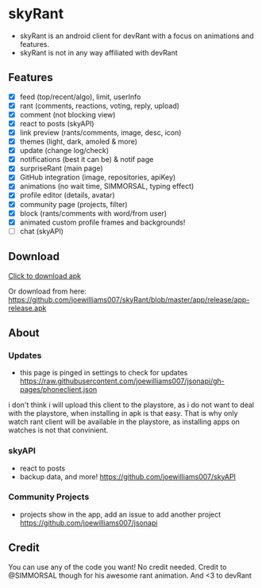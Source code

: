 # skyRant
- skyRant is an android client for devRant with a focus on animations and features.
- skyRant is not in any way affiliated with devRant
## Features
- [x] feed (top/recent/algo), limit, userInfo
- [x] rant (comments, reactions, voting, reply, upload)
- [x] comment (not blocking view)
- [x] react to posts (skyAPI)
- [x] link preview (rants/comments, image, desc, icon)
- [x] themes (light, dark, amoled & more)
- [x] update (change log/check)
- [x] notifications (best it can be) & notif page
- [x] surpriseRant (main page)
- [x] GitHub integration (image, repositories, apiKey) 
- [x] animations (no wait time, SIMMORSAL, typing effect)  
- [x] profile editor (details, avatar) 
- [x] community page (projects, filter) 
- [x] block (rants/comments with word/from user)
- [x] animated custom profile frames and backgrounds! 
- [ ] chat (skyAPI)
## Download

[Click to download apk](https://github.com/joewilliams007/skyRant/blob/master/app/release/app-release.apk?raw=true)

Or download from here: https://github.com/joewilliams007/skyRant/blob/master/app/release/app-release.apk

## About
### Updates
- this page is pinged in settings to check for updates
https://raw.githubusercontent.com/joewilliams007/jsonapi/gh-pages/phoneclient.json

i don't think i will upload this client to the playstore, as i do not want to deal with the playstore, when installing in apk is that easy. That is why only watch rant client will be available in the playstore, as installing apps on watches is not that convinient.
### skyAPI
- react to posts
- backup data, and more!
https://github.com/joewilliams007/skyAPI
### Community Projects
- projects show in the app, add an issue to add another project
https://github.com/joewilliams007/jsonapi

## Credit
You can use any of the code you want! No credit needed. Credit to @SIMMORSAL though for his awesome rant animation. And <3 to devRant
